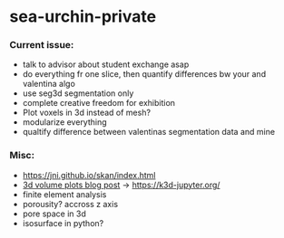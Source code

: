 # sea-urchin-private

### Current issue:
* talk to advisor about student exchange asap
* do everything fr one slice, then quantify differences bw your and valentina algo
* use seg3d segmentation only
* complete creative freedom for exhibition
* Plot voxels in 3d instead of mesh?
* modularize everything
* qualtify difference between valentinas segmentation data and mine

### Misc:
* https://jni.github.io/skan/index.html 
* [3d volume plots blog post](https://blog.jupyter.org/ipygany-jupyter-into-the-third-dimension-29a97597fc33) -> https://k3d-jupyter.org/
* finite element analysis
* porousity? accross z axis
* pore space in 3d
* isosurface in python?
